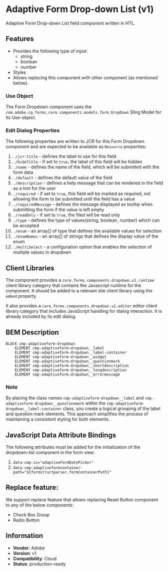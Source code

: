 <!--
Copyright 2022 Adobe

Licensed under the Apache License, Version 2.0 (the "License");
you may not use this file except in compliance with the License.
You may obtain a copy of the License at

    http://www.apache.org/licenses/LICENSE-2.0

Unless required by applicable law or agreed to in writing, software
distributed under the License is distributed on an "AS IS" BASIS,
WITHOUT WARRANTIES OR CONDITIONS OF ANY KIND, either express or implied.
See the License for the specific language governing permissions and
limitations under the License.
-->
Adaptive Form Drop-down List (v1)
====
Adaptive Form Drop-down List field component written in HTL.

## Features

* Provides the following type of input:
  * string
  * boolean
  * number
* Styles
* Allows replacing this component with other component (as mentioned below).

### Use Object
The Form Dropdown component uses the `com.adobe.cq.forms.core.components.models.form.DropDown` Sling Model for its Use-object.

### Edit Dialog Properties
The following properties are written to JCR for this Form Dropdown component and are expected to be available as `Resource` properties:

1. `./jcr:title` - defines the label to use for this field
2. `./hideTitle` - if set to `true`, the label of this field will be hidden
3. `./name` - defines the name of the field, which will be submitted with the form data
4. `./default` - defines the default value of the field
5. `./description` - defines a help message that can be rendered in the field as a hint for the user
6. `./required` - if set to `true`, this field will be marked as required, not allowing the form to be submitted until the field has a value
7. `./requiredMessage` - defines the message displayed as tooltip when submitting the form if the value is left empty
8. `./readOnly` - if set to `true`, the filed will be read only
9. `./type` - defines the type of values(string, boolean, number) which can be accepted
10. `./enum` - an array[] of type that defines  the available values for selection
11. `./enumNames` - an array[] of strings that defines the display value of the enum
12. `./multiSelect` - a configuration option that enables the selection of multiple values in dropdown

## Client Libraries
The component provides a `core.forms.components.dropdown.v1.runtime` client library category that contains the Javascript runtime for the component. 
It should be added to a relevant site client library using the `embed` property.

It also provides a `core.forms.components.dropdown.v1.editor` editor client library category that includes
JavaScript handling for dialog interaction. It is already included by its edit dialog.

## BEM Description
```
BLOCK cmp-adaptiveform-dropdown
    ELEMENT cmp-adaptiveform-dropdown__label
    ELEMENT cmp-adaptiveform-dropdown__label-container
    ELEMENT cmp-adaptiveform-dropdown__widget
    ELEMENT cmp-adaptiveform-dropdown__questionmark
    ELEMENT cmp-adaptiveform-dropdown__shortdescription
    ELEMENT cmp-adaptiveform-dropdown__longdescription
    ELEMENT cmp-adaptiveform-dropdown__errormessage
```

### Note
By placing the class names `cmp-adaptiveform-dropdown__label` and `cmp-adaptiveform-dropdown__questionmark` within the `cmp-adaptiveform-dropdown__label-container` class, you create a logical grouping of the label and question mark elements. This approach simplifies the process of maintaining a consistent styling for both elements.

## JavaScript Data Attribute Bindings

The following attributes must be added for the initialization of the dropdown-list component in the form view:  
 1. `data-cmp-is="adaptiveFormDatePicker"`
 2. `data-cmp-adaptiveformcontainer-path="${formstructparser.formContainerPath}"`

## Replace feature:
We support replace feature that allows replacing Reset Button component to any of the below components:

* Check Box Group
* Radio Button
 
## Information
* **Vendor**: Adobe
* **Version**: v1
* **Compatibility**: Cloud
* **Status**: production-ready
